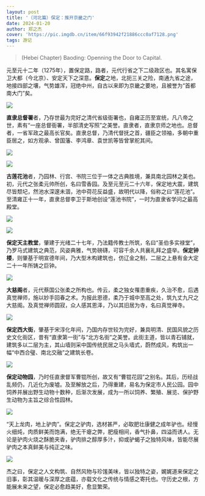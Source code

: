 ```yaml
---
layout: post
title: '（河北篇）保定：推开京畿之门'
date: 2024-01-20
author: 郑之杰
cover: 'https://pic.imgdb.cn/item/66f93942f21886ccc0af7128.png'
tags: 游记
---
```


> (Hebei Chapter) Baoding: Openning the Door to Capital.

元至元十二年（1275年），置保定路，路者，元代行省之下二级政区也。其名寓保卫大都（今北京）、安定天下之深意。**保定**之地，北扼三关之险，南通九省之途，地接四部之壤，气势雄浑，冠绝中州，自古以来即为京畿之要地，且被誉为“首都南大门”矣。

![](https://pic.imgdb.cn/item/66d8484bd9c307b7e92c593f.png)

**直隶总督署**者，乃存世最为完好之清代省级衙署也，自雍正历至宣统，凡八帝之世，素有“一座总督衙署，半部清史写照”之美誉。直隶者，直隶京师之地也。总督者，一省军政之最高长官矣。直隶总督，乃清代督抚之首，疆臣之领袖，多朝中重臣居之，如方观承、曾国藩、李鸿章、袁世凯等皆曾掌舵其间。

![](https://pic.imgdb.cn/item/66d84b8ed9c307b7e92fefe1.png)

![](https://pic.imgdb.cn/item/66d84c07d9c307b7e93121fb.png)

**古莲花池**者，乃园林、行宫、书院三位于一体之古典胜境，兼具南北园林之美也。初，元代之张柔元帅所创，名曰雪香园。及至元至元二十六年，保定地大震，建筑尽皆颓圮，然池水深邃未涸，池中荷花反益盛，故明代以降，俗称之曰“莲花池”。至清雍正十一年，直隶总督李卫于斯地创设“莲池书院”，一时为直隶省学问之最高殿堂。

![](https://pic.imgdb.cn/item/66d99de8d9c307b7e9cdc10f.png)

![](https://pic.imgdb.cn/item/66f93942f21886ccc0af7128.png)

**保定天主教堂**，肇建于光绪二十七年，乃法籍传教士所筑，名曰“圣伯多实禄堂”，乃罗马式建筑之典范，风姿典雅，气势磅礴，可容千余人共襄礼拜之盛举。**保定钟楼**，则肇基于明宣德年间，乃大型木构建筑也，仿辽金之制，二层之上悬有金大定二十一年所铸之巨钟。

![](https://pic.imgdb.cn/item/66d99f4fd9c307b7e9d017ca.png)

**大慈阁**者，元代蔡国公张柔之所构也。传云，柔之独女罹患重疾，久治不愈，后遇真觉禅师，施以妙手回春之术。为报此恩德，柔乃于城中至高之处，筑九丈九尺之大慈阁。及真觉禅师圆寂，众人感其恩泽，乃以其旧居为寺，名曰真觉禅寺。

![](https://pic.imgdb.cn/item/66d9a054d9c307b7e9d1786c.png)

**保定西大街**，肇基于宋淳化年间，乃国内存世较为完好，兼具明清、民国风貌之历史文化街区，昔有“直隶第一街”与“北方名街”之美誉。此街主道，皆以青石铺就，建筑多以二层为主，其山墙则采中国传统民居之马头墙式，蔚然成风，构筑出一幅“中西合璧、南北交融”之建筑长卷。

![](https://pic.imgdb.cn/item/66d9a24ad9c307b7e9d750e0.png)

**保定动物园**，乃时任直隶督军曹锟所创，故又有“曹锟花园”之别名。其后，历经战乱频仍，几近化为废墟。及至解放之后，乃得重建，易名为保定市人民公园。园中饲养并展出野生动物十数种，后渐次发展，成为一所以饲养、繁殖、展览、保护野生动物为主旨之综合性园林。

![](https://pic.imgdb.cn/item/66d9a3aad9c307b7e9d876ef.png)

“天上龙肉，地上驴肉”。保定之驴肉，选材甚严，必取肥壮康健之成年驴也。经慢火细炖，肉质鲜美而饱满，绝无干瘪之弊，肥瘦相间，香气扑鼻，四溢而诱人。无论是驴肉火烧之酥脆夹香，驴肉排之醇厚多汁，抑或驴蝎子之独特风味，皆能尽展驴肉之本真鲜美与纯正之味。

![](https://pic.imgdb.cn/item/66d99b58d9c307b7e9ca13ca.png)

杰之曰，保定之人文构筑、自然风物与珍馐美味，皆以独特之姿，娓娓道来保定之旧事，彰其温暖与深厚之底蕴，亦载文化之传统与情感之寄托也。守历史之根，方能展未来之望，保定必愈趋美好，愈显繁荣。
